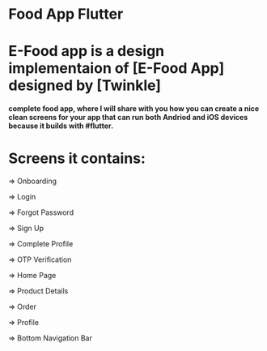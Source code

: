 # Food App Flutter
# E-Food app is a design implementaion of [E-Food App] designed by [Twinkle]
#### complete food app, where I will share with you how you can create a nice clean screens for your app that can run both Andriod and iOS devices because it builds with #flutter.

# Screens it contains:

=> Onboarding

=> Login

=> Forgot Password

=> Sign Up

=> Complete Profile

=> OTP Verification

=> Home Page

=> Product Details

=> Order

=> Profile

=> Bottom Navigation Bar

